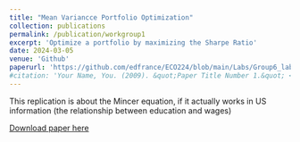 ```yaml
---
title: "Mean Variancce Portfolio Optimization"
collection: publications
permalink: /publication/workgroup1
excerpt: 'Optimize a portfolio by maximizing the Sharpe Ratio'
date: 2024-03-05
venue: 'Github'
paperurl: 'https://github.com/edfrance/ECO224/blob/main/Labs/Group6_lab1_python_.ipynb](https://github.com/edfrance/ECO224/blob/main/Labs/Max_Return_Portfolio_Optimization.ipynb'
#citation: 'Your Name, You. (2009). &quot;Paper Title Number 1.&quot; <i>Journal 1</i>. 1(1).'
---
```

This replication is about the Mincer equation, if it actually works in US information (the relationship between education and wages)

[Download paper here](https://github.com/edfrance/ECO224/blob/main/Labs/Max_Return_Portfolio_Optimization.ipynb)

